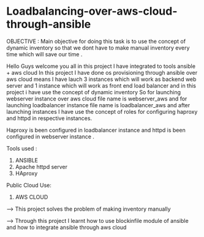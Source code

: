 # Loadbalancing-over-aws-cloud-through-ansible

OBJECTIVE :
Main objective for doing this task is to use the concept of dynamic inventory so that we dont have to make manual inventory every time which will save our time .

Hello Guys welcome you all in this project I have integrated to tools ansible + aws cloud 
In this project I have done os provisioning through ansible over aws cloud means I have lauch 3 instances which will work as backend web server and 1 instance which will work as front end load balancer and in this project i have use the concept of dynamic inventory So for launching webserver instance over aws cloud file name is webserver_aws and for launching loadbalancer instance file name is loadbalancer_aws and after launching instances I have use the concept of roles for configuring haproxy and httpd in respective instances.

Haproxy is been configured in loadbalancer instance and httpd is been configured in webserver instance .

Tools used :
1) ANSIBLE
2) Apache httpd server
3) HAproxy

Public Cloud Use:
1) AWS CLOUD
 
--> This project solves the problem of making inventory manually

--> Through this project I learnt how to use blockinfile module of ansible and how to integrate ansible through aws cloud 

